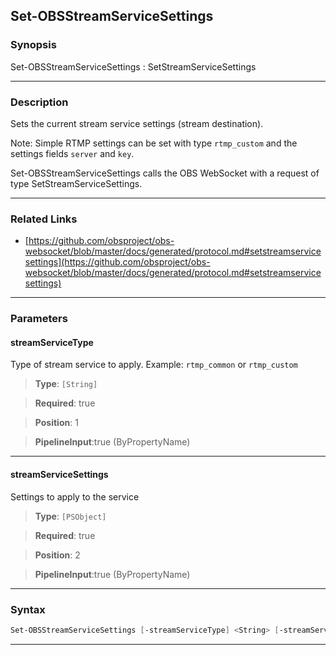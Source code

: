 Set-OBSStreamServiceSettings
----------------------------
### Synopsis
Set-OBSStreamServiceSettings : SetStreamServiceSettings

---
### Description

Sets the current stream service settings (stream destination).

Note: Simple RTMP settings can be set with type `rtmp_custom` and the settings fields `server` and `key`.


Set-OBSStreamServiceSettings calls the OBS WebSocket with a request of type SetStreamServiceSettings.

---
### Related Links
* [https://github.com/obsproject/obs-websocket/blob/master/docs/generated/protocol.md#setstreamservicesettings](https://github.com/obsproject/obs-websocket/blob/master/docs/generated/protocol.md#setstreamservicesettings)



---
### Parameters
#### **streamServiceType**

Type of stream service to apply. Example: `rtmp_common` or `rtmp_custom`



> **Type**: ```[String]```

> **Required**: true

> **Position**: 1

> **PipelineInput**:true (ByPropertyName)



---
#### **streamServiceSettings**

Settings to apply to the service



> **Type**: ```[PSObject]```

> **Required**: true

> **Position**: 2

> **PipelineInput**:true (ByPropertyName)



---
### Syntax
```PowerShell
Set-OBSStreamServiceSettings [-streamServiceType] <String> [-streamServiceSettings] <PSObject> [<CommonParameters>]
```
---
